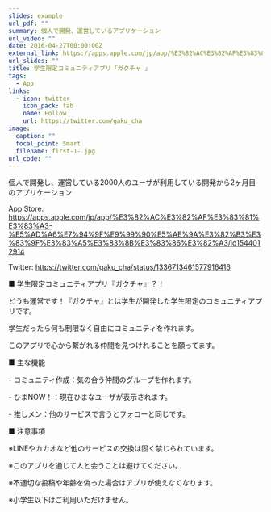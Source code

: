 ```yaml
---
slides: example
url_pdf: ""
summary: 個人で開発、運営しているアプリケーション
url_video: ""
date: 2016-04-27T00:00:00Z
external_link: https://apps.apple.com/jp/app/%E3%82%AC%E3%82%AF%E3%83%81%E3%83%A3-%E5%AD%A6%E7%94%9F%E9%99%90%E5%AE%9A%E3%82%B3%E3%83%9F%E3%83%A5%E3%83%8B%E3%83%86%E3%82%A3/id1544012914
url_slides: ""
title: 学生限定コミュニティアプリ「ガクチャ 」
tags:
  - App
links:
  - icon: twitter
    icon_pack: fab
    name: Follow
    url: https://twitter.com/gaku_cha
image:
  caption: ""
  focal_point: Smart
  filename: first-1-.jpg
url_code: ""
---
```

個人で開発し、運営している2000人のユーザが利用している開発から2ヶ月目のアプリケーション

App Store: https://apps.apple.com/jp/app/%E3%82%AC%E3%82%AF%E3%83%81%E3%83%A3-%E5%AD%A6%E7%94%9F%E9%99%90%E5%AE%9A%E3%82%B3%E3%83%9F%E3%83%A5%E3%83%8B%E3%83%86%E3%82%A3/id1544012914

Twitter: https://twitter.com/gaku_cha/status/1336713461577916416



■ 学生限定コミュニティアプリ『ガクチャ』？！

どうも運営です！『ガクチャ』とは学生が開発した学生限定のコミュニティアプリです。

学生だったら何も制限なく自由にコミュニティを作れます。

このアプリで心から繋がれる仲間を見つけれることを願ってます。



■ 主な機能

\- コミュニティ作成：気の合う仲間のグループを作れます。

\- ひまNOW！：現在ひまなユーザが表示されます。

\- 推しメン：他のサービスで言うとフォローと同じです。



■ 注意事項

※LINEやカカオなど他のサービスの交換は固く禁じられています。

※このアプリを通じて人と会うことは避けてください。

※不適切な投稿や年齢を偽った場合はアプリが使えなくなります。

※小学生以下はご利用いただけません。